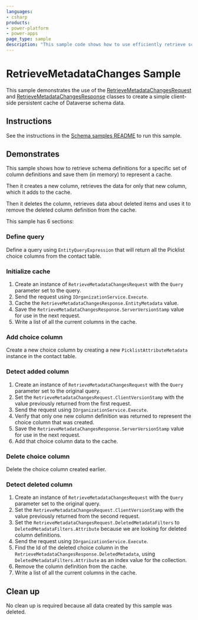```yaml
---
languages:
- csharp
products:
- power-platform
- power-apps
page_type: sample
description: "This sample code shows how to use efficiently retrieve schema data and maintain a cache the RetrieveMetadataChangesRequest"
---
```

# RetrieveMetadataChanges Sample

This sample demonstrates the use of the [RetrieveMetadataChangesRequest](https://learn.microsoft.com/dotnet/api/microsoft.xrm.sdk.messages.retrievemetadatachangesrequest) 
and [RetrieveMetadataChangesResponse](https://learn.microsoft.com/dotnet/api/microsoft.xrm.sdk.messages.retrievemetadatachangesresponse) classes to create a 
simple client-side persistent cache of Dataverse schema data.

## Instructions

See the instructions in the [Schema samples README](../README.md) to run this sample.

## Demonstrates

This sample shows how to retrieve schema definitions for a specific set of column definitions and save them (in memory) to represent a cache. 

Then it creates a new column, retrieves the data for only that new column, which it adds to the cache.

Then it deletes the column, retrieves data about deleted items and uses it to remove the deleted column definition from the cache.

This sample has 6 sections:

### Define query

Define a query using `EntityQueryExpression` that will return all the Picklist choice columns from the contact table.

### Initialize cache

1. Create an instance of `RetrieveMetadataChangesRequest` with the `Query` parameter set to the query.
1. Send the request using `IOrganizationService.Execute`.
1. Cache the `RetrieveMetadataChangesResponse.EntityMetadata` value.
1. Save the `RetrieveMetadataChangesResponse.ServerVersionStamp` value for use in the next request.
1. Write a list of all the current columns in the cache.

### Add choice column

Create a new choice column by creating a new `PicklistAttributeMetadata` instance in the contact table.

### Detect added column

1. Create an instance of `RetrieveMetadataChangesRequest` with the `Query` parameter set to the original query.
1. Set the `RetrieveMetadataChangesRequest.ClientVersionStamp` with the value previously returned from the first request.
1. Send the request using `IOrganizationService.Execute`.
1. Verify that only one new column definition was returned to represent the choice column that was created.
1. Save the `RetrieveMetadataChangesResponse.ServerVersionStamp` value for use in the next request.
1. Add that choice column data to the cache.

### Delete choice column

Delete the choice column created earlier.

### Detect deleted column

1. Create an instance of `RetrieveMetadataChangesRequest` with the `Query` parameter set to the original query.
1. Set the `RetrieveMetadataChangesRequest.ClientVersionStamp` with the value previously returned from the second request.
1. Set the `RetrieveMetadataChangesRequest.DeletedMetadataFilters` to `DeletedMetadataFilters.Attribute` because we are looking for deleted column definitions.
1. Send the request using `IOrganizationService.Execute`.
1. Find the Id of the deleted choice column in the `RetrieveMetadataChangesResponse.DeletedMetadata`, using `DeletedMetadataFilters.Attribute` as an index value for the collection.
1. Remove the column definition from the cache.
1. Write a list of all the current columns in the cache.

## Clean up

No clean up is required because all data created by this sample was deleted.
